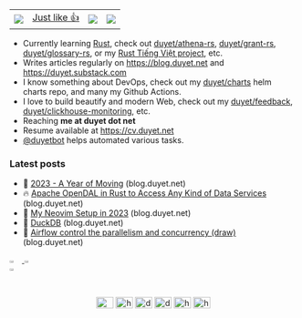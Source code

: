 <img src="https://duet-pageview.vercel.app/api/pageview?url=https://github.com/duyet" alt="" style="display:none" />

<div align="center">

  <p>
    <table>
      <tr>
        <td>
          <img src="https://komarev.com/ghpvc/?username=duyet" />
        </td>
        <td>
          <a href="https://poll.fizzy.wtf/vote?duyet.vote=yes&redirect=https://github.com/duyet">
            Just like 👍
          </a>
        </td>
        <td>
          <img src="https://poll.fizzy.wtf/show?duyet.vote=yes" />
        </td>
        <td>
          <img src="https://poll.fizzy.wtf/count?duyet.vote=yes" />
        </td>
      </tr>
    </table>
  </p>
  
</div>

- Currently learning [Rust], check out [duyet/athena-rs], [duyet/grant-rs], [duyet/glossary-rs], or my [Rust Tiếng Việt project], etc.
- Writes articles regularly on https://blog.duyet.net and https://duyet.substack.com
- I know something about DevOps, check out my [duyet/charts] helm charts repo, and many my Github Actions.
- I love to build beautify and modern Web, check out my [duyet/feedback], [duyet/clickhouse-monitoring], etc.
- Reaching **me at duyet dot net**
- Resume available at https://cv.duyet.net
- [@duyetbot] helps automated various tasks.

[@fossil-engineering]: https://github.com/fossil-engineering
[Data Engineering]: https://blog.duyet.net/tag/data-engineer/
[Rust]: https://blog.duyet.net/2021/11/rust-data-engineering.html
[@duyetbot]: https://github.com/duyetbot
[duyet/athena-rs]: https://github.com/duyet/athena-rs
[duyet/glossary-rs]: https://github.com/duyet/glossary-rs
[duyet/grant-rs]: https://github.com/duyet/grant-rs
[Rust Tiếng Việt project]: https://rust-tieng-viet.github.io
[duyet/charts]: https://github.com/duyet/charts
[duyet/feedback]: https://github.com/duyet/feedback
[duyet/dashboard]: https://github.com/duyet/dashboard
[duyet/clickhouse-monitoring]: https://github.com/duyet/clickhouse-monitoring

### Latest posts

<!-- BLOG-POST-LIST:START -->
- 🚀 [2023 - A Year of Moving](https://blog.duyet.net//2024/02/2023-summary.html) (blog.duyet.net)
- 🔥 [Apache OpenDAL in Rust to Access Any Kind of Data Services](https://blog.duyet.net//2023/09/opendal.html) (blog.duyet.net)
- 🌮 [My Neovim Setup in 2023](https://blog.duyet.net//2023/09/nvim-setup-2023.html) (blog.duyet.net)
- 💫 [DuckDB](https://blog.duyet.net//2023/09/duckdb.html) (blog.duyet.net)
- 💯 [Airflow control the parallelism and concurrency &lpar;draw&rpar;](https://blog.duyet.net//2023/07/airflow-control-parallelism-concurrency.html) (blog.duyet.net)<!-- BLOG-POST-LIST:END -->


<div style="display: flex; flex-wrap: wrap">
  <a href="https://github.com/duyet">
  <img style="width: 32%" src="https://wakatime.com/share/@8d67d3f3-1ae6-4b1e-a8a1-32c57b3e05f9/e3bcf43a-620f-416f-b8ac-1f74fa16e4e2.png" />
  <img style="width: 32%" src="https://wakatime.com/share/@8d67d3f3-1ae6-4b1e-a8a1-32c57b3e05f9/5fd68fc4-d79a-432b-8ae0-8c2474b13de0.png" />
  <img style="width: 32%" src="https://github-readme-stats.vercel.app/api?username=duyet&show_icons=true&theme=vue&hide_border=true&custom_title=@duyet" />
  </a>
</div>

<br />

<p align="center">
<a href="https://t.me/duyet" target="blank"><img align="center" src="https://cdn.jsdelivr.net/npm/simple-icons@6.7.0/icons/telegram.svg" alt="@duyet" height="20" width="30" /></a>
<a href="https://ko-fi.com/duyet" target="blank"><img align="center" src="https://cdn.jsdelivr.net/npm/simple-icons@6.7.0/icons/kofi.svg" alt="https://ko-fi.com/duyet" height="20" width="30" /></a>
<a href="https://twitter.com/_duyet" target="blank"><img align="center" src="https://cdn.jsdelivr.net/npm/simple-icons@6.7.0/icons/twitter.svg" alt="duyetdev" height="20" width="30" /></a>
<a href="https://linkedin.com/in/duyet" target="blank"><img align="center" src="https://cdn.jsdelivr.net/npm/simple-icons@6.7.0/icons/linkedin.svg" alt="duyet" height="20" width="30" /></a>
<a href="https://blog.duyet.net/rss.xml" target="blank"><img align="center" src="https://cdn.jsdelivr.net/npm/simple-icons@6.7.0/icons/rss.svg" alt="https://blog.duyet.net/rss.xml" height="20" width="30" /></a>
<a href="https://unsplash.com/@_duyet" target="blank"><img align="center" src="https://cdn.jsdelivr.net/npm/simple-icons@6.7.0/icons/unsplash.svg" alt="https://unsplash.com/@_duyet" height="20" width="30" /></a>

</p>
